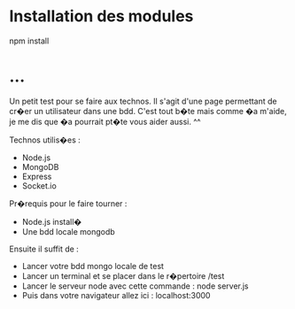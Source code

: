 # Installation des modules
npm install

# ...
Un petit test pour se faire aux technos.
Il s'agit d'une page permettant de cr�er un utilisateur dans une bdd.
C'est tout b�te mais comme �a m'aide, je me dis que �a pourrait pt�te vous aider aussi. ^^

Technos utilis�es :
- Node.js
- MongoDB
- Express
- Socket.io

Pr�requis pour le faire tourner :
- Node.js install�
- Une bdd locale mongodb

Ensuite il suffit de :
- Lancer votre bdd mongo locale de test
- Lancer un terminal et se placer dans le r�pertoire /test
- Lancer le serveur node avec cette commande : node server.js
- Puis dans votre navigateur allez ici : localhost:3000
